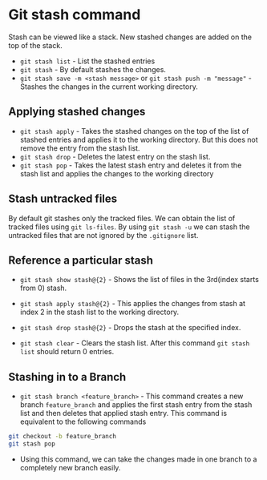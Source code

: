 # Git stash command

Stash can be viewed like a stack. New stashed changes are added on the top of the stack.

* `git stash list` - List the stashed entries
* `git stash` - By default stashes the changes.
* `git stash save -m <stash message>` or `git stash push -m "message"`  - Stashes the changes in the current working directory.

## Applying stashed changes

* `git stash apply` - Takes the stashed changes on the top of the list of stashed entries and applies it to the working directory. But this does not remove the entry from the stash list.
* `git stash drop` - Deletes the latest entry on the stash list.
* `git stash pop` - Takes the latest stash entry and deletes it from the stash list and applies the changes to the working directory

## Stash untracked files

By default git stashes only the tracked files. We can obtain the list of tracked files using `git ls-files`. By using `git stash -u` we can stash the untracked files that are not ignored by the `.gitignore` list.

## Reference a particular stash

* `git stash show stash@{2}` - Shows the list of files in the 3rd(index starts from 0) stash.

* `git stash apply stash@{2}` - This applies the changes from stash at index 2 in the stash list to the working directory.

* `git stash drop stash@{2}` - Drops the stash at the specified index.
* `git stash clear` - Clears the stash list. After this command `git stash list` should return 0 entries.

## Stashing in to a Branch

* `git stash branch <feature_branch>` - This command creates a new branch `feature_branch` and applies the first stash entry from the stash list and then deletes that applied stash entry. This command is equivalent to the following commands

```bash
git checkout -b feature_branch
git stash pop
```

* Using this command, we can take the changes made in one branch to a completely new branch easily.
